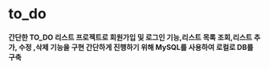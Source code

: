 # to_do
#### 간단한 TO_DO 리스트 프로젝트로 회원가입 및 로그인 기능,리스트 목록 조회,리스트 추가, 수정 ,삭제 기능을 구현 간단하게 진행하기 위해 MySQL를 사용하여 로컬로 DB를 구축
